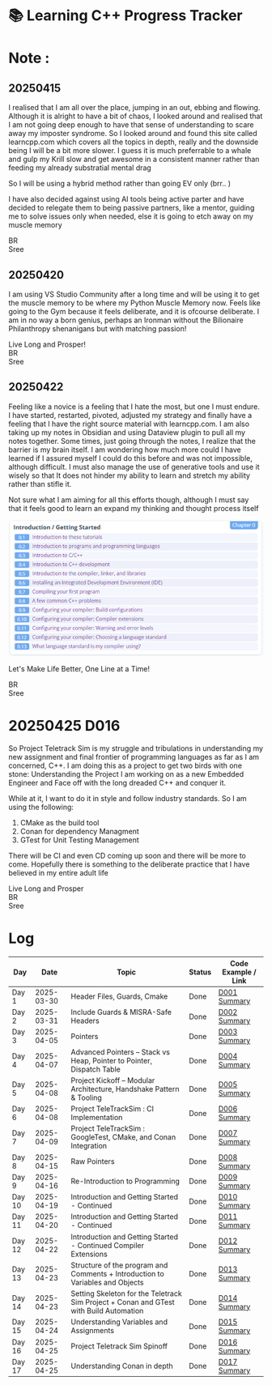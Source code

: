 # 📚 Learning C++ Progress Tracker

# Note :

## 20250415

I realised that I am all over the place, jumping in an out, ebbing and flowing. Although it is alright to have a bit of chaos, I looked around and realised that I am not going deep enough to have that sense of understanding to scare away my imposter syndrome. So I looked around and found this site called learncpp.com which covers all the topics in depth, really and the downside being I will be a bit more slower. I guess it is much preferrable to a whale and gulp my Krill slow and get awesome in a consistent manner rather than feeding my already substratial mental drag

So I will be using a hybrid method rather than going EV only (brr.. )

I have also decided against using AI tools being active parter and have decided to relegate them to being passive partners, like a mentor, guiding me to solve issues only when needed, else it is going to etch away on my muscle memory

BR<br>
Sree

## 20250420

I am using VS Studio Community after a long time and will be using it to get the muscle memory to be where my Python Muscle Memory now. Feels like going to the Gym because it feels deliberate, and it is ofcourse deliberate. I am in no way a born genius, perhaps an Ironman without the Bilionaire Philanthropy shenanigans but with matching passion!

Live Long and Prosper!<br>
BR<br>
Sree

## 20250422

Feeling like a novice is a feeling that I hate the most, but one I must endure. I have started, restarted, pivoted, adjusted my strategy and finally have a feeling that I have the right source material with learncpp.com. I am also taking up my notes in Obsidian and using Dataview plugin to pull all my notes together. Some times, just going through the notes, I realize that the barrier is my brain itself. I am wondering how much more could I have learned if I assured myself I could do this before and was not impossible, although difficult. I must also manage the use of generative tools and use it wisely so that It does not hinder my ability to learn and stretch my ability rather than stifle it.

Not sure what I am aiming for all this efforts though, although I must say that it feels good to learn an expand my thinking and thought process itself

![img](./img/20250422.png)

Let's Make Life Better, One Line at a Time!

BR<br>
Sree

# 20250425 D016

So Project Teletrack Sim is my struggle and tribulations in understanding my new assignment and final frontier of programming languages as far as I am concerned, C++. I am doing this as a project to get two birds with one stone: Understanding the Project I am working on as a new Embedded Engineer and Face off with the long dreaded C++ and conquer it.

While at it, I want to do it in style and follow industry standards. So I am using the following:

1. CMake as the build tool
2. Conan for dependency Managment
3. GTest for Unit Testing Management

There will be CI and even CD coming up soon and there will be more to come. Hopefully there is something to the deliberate practice that I have believed in my entire adult life

Live Long and Prosper<br>
BR<br>
Sree

# Log

| Day    | Date       | Topic                                                                                  | Status | Code Example / Link                                               |
| ------ | ---------- | -------------------------------------------------------------------------------------- | ------ | ----------------------------------------------------------------- |
| Day 1  | 2025-03-30 | Header Files, Guards, Cmake                                                            | Done   | [D001 Summary](./D001-header-files/README.md)                     |
| Day 2  | 2025-03-31 | Include Guards & MISRA-Safe Headers                                                    | Done   | [D002 Summary](./D002-include-guards/README.md)                   |
| Day 3  | 2025-04-05 | Pointers                                                                               | Done   | [D003 Summary](./D003-pointers/README.md)                         |
| Day 4  | 2025-04-07 | Advanced Pointers – Stack vs Heap, Pointer to Pointer, Dispatch Table                  | Done   | [D004 Summary](./D004-pointers-advanced/README.md)                |
| Day 5  | 2025-04-08 | Project Kickoff – Modular Architecture, Handshake Pattern & Tooling                    | Done   | [D005 Summary](./D005-teletrack-sim-kickoff/README.md)            |
| Day 6  | 2025-04-08 | Project TeleTrackSim : CI Implementation                                               | Done   | [D006 Summary](./D006-ci-implementation/README.md)                |
| Day 7  | 2025-04-09 | Project TeleTrackSim : GoogleTest, CMake, and Conan Integration                        | Done   | [D007 Summary](./D007-gtest-cmake-conan/README.md)                |
| Day 8  | 2025-04-15 | Raw Pointers                                                                           | Done   | [D008 Summary](./D008-raw-pointers/README.md)                     |
| Day 9  | 2025-04-16 | Re-Introduction to Programming                                                         | Done   | [D009 Summary](./D009/README.md)                                  |
| Day 10 | 2025-04-19 | Introduction and Getting Started - Continued                                           | Done   | [D010 Summary](./D010/README.md)                                  |
| Day 11 | 2025-04-20 | Introduction and Getting Started - Continued                                           | Done   | [D011 Summary](./D011/README.md)                                  |
| Day 12 | 2025-04-22 | Introduction and Getting Started - Continued Compiler Extensions                       | Done   | [D012 Summary](./D012/README.md)                                  |
| Day 13 | 2025-04-23 | Structure of the program and Comments + Introduction to Variables and Objects          | Done   | [D013 Summary](./D013/README.md)                                  |
| Day 14 | 2025-04-23 | Setting Skeleton for the Teletrack Sim Project + Conan and GTest with Build Automation | Done   | [D014 Summary](./D014-Teletrack-Sim-Reboot/README.md)             |
| Day 15 | 2025-04-24 | Understanding Variables and Assignments                                                | Done   | [D015 Summary](./D015/README.md)                                  |
| Day 16 | 2025-04-25 | Project Teletrack Sim Spinoff                                                          | Done   | [D016 Summary](./D016-project-teletrack-sim-googletest/README.md) |
| Day 17 | 2025-04-25 | Understanding Conan in depth                                                           | Done   | [D017 Summary](./D017-conan-indepth/README.md)                    |
